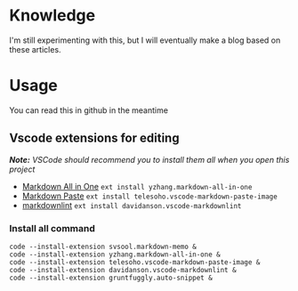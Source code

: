 # Knowledge

I'm still experimenting with this, but I will eventually make a blog based on these articles.

# Usage

You can read this in github in the meantime

## Vscode extensions for editing

***Note:** VSCode should recommend you to install them all when you open this project*

- [Markdown All in One](https://marketplace.visualstudio.com/items?itemName=yzhang.markdown-all-in-one) `ext install yzhang.markdown-all-in-one`
- [Markdown Paste](https://marketplace.visualstudio.com/items?itemName=telesoho.vscode-markdown-paste-image) `ext install telesoho.vscode-markdown-paste-image`
- [markdownlint](https://marketplace.visualstudio.com/items?itemName=DavidAnson.vscode-markdownlint) `ext install davidanson.vscode-markdownlint`

### Install all command

    code --install-extension svsool.markdown-memo &
    code --install-extension yzhang.markdown-all-in-one &
    code --install-extension telesoho.vscode-markdown-paste-image &
    code --install-extension davidanson.vscode-markdownlint &
    code --install-extension gruntfuggly.auto-snippet &
